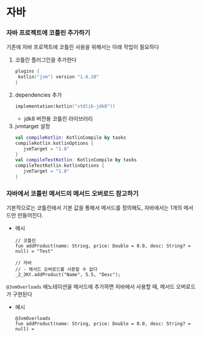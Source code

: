 # 자바
### 자바 프로젝트에 코틀린 추가하기
기존에 자바 프로젝트에 코틀린 사용을 위해서는 아래 작업이 필요하다
1. 코틀린 플러그인을 추가한다
   ```kotlin
   plugins {
    kotlin("jvm") version "1.6.20"
   }
   ```
2. dependencies 추가
   ```kotlin
   implementation(kotlin("stdlib-jdk8"))
   ```
   - jdk8 버전용 코틀린 라이브러리
3. jvmtarget 설정
   ```kotlin
   val compileKotlin: KotlinCompile by tasks
   compileKotlin.kotlinOptions {
      jvmTarget = "1.8"
   }
   val compileTestKotlin: KotlinCompile by tasks
   compileTestKotlin.kotlinOptions {
      jvmTarget = "1.8"
   }
   ```

### 자바에서 코틀린 메서드의 메서드 오버로드 참고하기
기본적으로는 코틀린에서 기본 값을 통해서 메서드를 정의해도, 자바에서는 1개의 메서드만 만들어진다. 
- 예시
   ```
   // 코틀린
   fun addProduct(name: String, price: Double = 0.0, desc: String? = null) = "Test"

   // 자바
   // - 메서드 오버로드를 사용할 수 없다
   _2_3Kt.addProduct("Name", 5.5, "Desc");
   ```

`@JvmOverloads` 애노테이션을 메서드에 추가하면 자바에서 사용할 때, 메서드 오버로드가 구현된다
- 예시
   ```
   @JvmOverloads
   fun addProduct(name: String, price: Double = 0.0, desc: String? = null) =
   ```